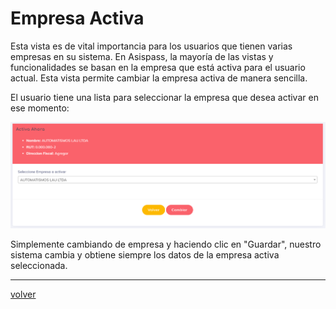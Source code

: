 # Empresa Activa

Esta vista es de vital importancia para los usuarios que tienen varias empresas en su sistema. En Asispass, la mayoría de las vistas y funcionalidades se basan en la empresa que está activa para el usuario actual. Esta vista permite cambiar la empresa activa de manera sencilla.

El usuario tiene una lista para seleccionar la empresa que desea activar en ese momento:

![empAct](./img/EmpresaAct.png)

Simplemente cambiando de empresa y haciendo clic en "Guardar", nuestro sistema cambia y obtiene siempre los datos de la empresa activa seleccionada.


---
[volver](./1.AdmoEmpresas.MD)